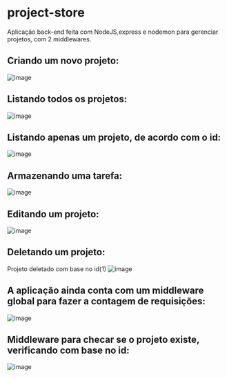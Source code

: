 # project-store
Aplicação back-end feita com NodeJS,express e nodemon para gerenciar projetos, com 2 middlewares.
## Criando um novo projeto:
![image](https://user-images.githubusercontent.com/55156476/73608594-aa74f980-45a3-11ea-868e-c7114785ce83.png)
## Listando todos os projetos:
![image](https://user-images.githubusercontent.com/55156476/73608671-a09fc600-45a4-11ea-888a-7bd098dd43b2.png)
## Listando apenas um projeto, de acordo com o id:
![image](https://user-images.githubusercontent.com/55156476/73608650-620a0b80-45a4-11ea-859e-03a86f318594.png)
## Armazenando uma tarefa:
![image](https://user-images.githubusercontent.com/55156476/73608749-5408ba80-45a5-11ea-9b54-c72783bcc415.png)
## Editando um projeto:
![image](https://user-images.githubusercontent.com/55156476/73608782-a649db80-45a5-11ea-9eb7-888fb7afecad.png)
## Deletando um projeto:
Projeto deletado com base no id(1)
![image](https://user-images.githubusercontent.com/55156476/73609529-49eaba00-45ad-11ea-8692-be3322666a74.png)
## A aplicação ainda conta com um middleware global para fazer a contagem de requisições:
![image](https://user-images.githubusercontent.com/55156476/73609584-fb89eb00-45ad-11ea-9a4f-c18bdd5c77c9.png)
## Middleware para checar se o projeto existe, verificando com base no id:
![image](https://user-images.githubusercontent.com/55156476/73609623-60454580-45ae-11ea-9564-9da76b244f6c.png)


